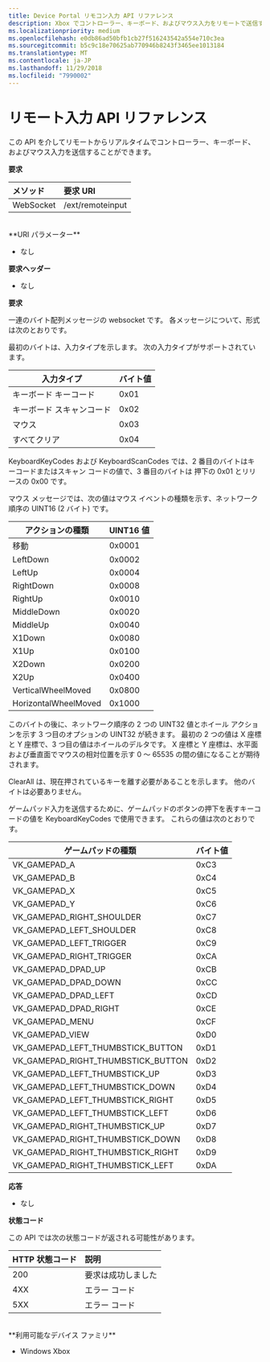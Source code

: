 ```yaml
---
title: Device Portal リモコン入力 API リファレンス
description: Xbox でコントローラー、キーボード、およびマウス入力をリモートで送信する方法について説明します。
ms.localizationpriority: medium
ms.openlocfilehash: e0db86ad50bfb1cb27f516243542a554e710c3ea
ms.sourcegitcommit: b5c9c18e70625ab770946b8243f3465ee1013184
ms.translationtype: MT
ms.contentlocale: ja-JP
ms.lasthandoff: 11/29/2018
ms.locfileid: "7990002"
---
```

# <a name="remote-input-api-reference"></a>リモート入力 API リファレンス   
この API を介してリモートからリアルタイムでコントローラー、キーボード、およびマウス入力を送信することができます。

**要求**

メソッド      | 要求 URI
:------     | :-----
WebSocket | /ext/remoteinput
<br />
**URI パラメーター**

- なし

**要求ヘッダー**

- なし

**要求**

一連のバイト配列メッセージの websocket です。 各メッセージについて、形式は次のとおりです。

最初のバイトは、入力タイプを示します。 次の入力タイプがサポートされています。

| 入力タイプ        | バイト値 |
|------------|-------------|
キーボード キーコード | 0x01
キーボード スキャンコード | 0x02
マウス | 0x03
すべてクリア | 0x04

KeyboardKeyCodes および KeyboardScanCodes では、2 番目のバイトはキーコードまたはスキャン コードの値で、3 番目のバイトは 押下の 0x01 とリリースの 0x00 です。

マウス メッセージでは、次の値はマウス イベントの種類を示す、ネットワーク順序の UINT16 (2 バイト) です。

| アクションの種類        | UINT16 値 |
|------------|-------------|
移動 | 0x0001
LeftDown | 0x0002
LeftUp | 0x0004
RightDown | 0x0008
RightUp | 0x0010
MiddleDown | 0x0020
MiddleUp | 0x0040
X1Down | 0x0080
X1Up | 0x0100
X2Down | 0x0200
X2Up | 0x0400
VerticalWheelMoved | 0x0800
HorizontalWheelMoved | 0x1000

このバイトの後に、ネットワーク順序の 2 つの UINT32 値とホイール アクションを示す 3 つ目のオプションの UINT32 が続きます。 最初の 2 つの値は X 座標と Y 座標で、3 つ目の値はホイールのデルタです。 X 座標と Y 座標は、水平面および垂直面でマウスの相対位置を示す 0 ～ 65535 の間の値になることが期待されます。

ClearAll は、現在押されているキーを離す必要があることを示します。 他のバイトは必要ありません。

ゲームパッド入力を送信するために、ゲームパッドのボタンの押下を表すキーコードの値を KeyboardKeyCodes で使用できます。 これらの値は次のとおりです。

| ゲームパッドの種類        | バイト値 |
|------------|-------------|
VK_GAMEPAD_A                       |  0xC3
VK_GAMEPAD_B                       |  0xC4
VK_GAMEPAD_X                       |  0xC5
VK_GAMEPAD_Y                       |  0xC6
VK_GAMEPAD_RIGHT_SHOULDER          |  0xC7
VK_GAMEPAD_LEFT_SHOULDER           |  0xC8
VK_GAMEPAD_LEFT_TRIGGER            |  0xC9
VK_GAMEPAD_RIGHT_TRIGGER           |  0xCA
VK_GAMEPAD_DPAD_UP                 |  0xCB
VK_GAMEPAD_DPAD_DOWN               |  0xCC
VK_GAMEPAD_DPAD_LEFT               |  0xCD
VK_GAMEPAD_DPAD_RIGHT              |  0xCE
VK_GAMEPAD_MENU                    |  0xCF
VK_GAMEPAD_VIEW                    |  0xD0
VK_GAMEPAD_LEFT_THUMBSTICK_BUTTON  |  0xD1
VK_GAMEPAD_RIGHT_THUMBSTICK_BUTTON |  0xD2
VK_GAMEPAD_LEFT_THUMBSTICK_UP      |  0xD3
VK_GAMEPAD_LEFT_THUMBSTICK_DOWN    |  0xD4
VK_GAMEPAD_LEFT_THUMBSTICK_RIGHT   |  0xD5
VK_GAMEPAD_LEFT_THUMBSTICK_LEFT    |  0xD6
VK_GAMEPAD_RIGHT_THUMBSTICK_UP     |  0xD7
VK_GAMEPAD_RIGHT_THUMBSTICK_DOWN   |  0xD8
VK_GAMEPAD_RIGHT_THUMBSTICK_RIGHT  |  0xD9
VK_GAMEPAD_RIGHT_THUMBSTICK_LEFT   |  0xDA


**応答**   

- なし

**状態コード**

この API では次の状態コードが返される可能性があります。

HTTP 状態コード      | 説明
:------     | :-----
200 | 要求は成功しました
4XX | エラー コード
5XX | エラー コード

<br />
**利用可能なデバイス ファミリ**

* Windows Xbox